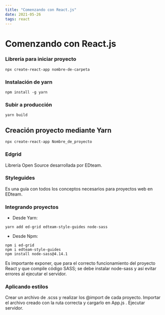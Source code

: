 ```yaml
---
title: "Comenzando con React.js"
date: 2021-05-26
tags: react
---
```


# Comenzando con React.js

### Librería para iniciar proyecto
`npx create-react-app nombre-de-carpeta`

### Instalación de yarn
`npm install -g yarn`

### Subir a producción
`yarn build`


## Creación proyecto mediante Yarn

`npx create-react-app Nombre_de_proyecto`

### Edgrid
Librería Open Source desarrollada por EDteam.

### Styleguides
Es una guía con todos los conceptos necesarios para proyectos web en EDteam.

### Integrando proyectos
- Desde Yarn:
````
yarn add ed-grid edteam-style-guides node-sass
````

- Desde Npm:
````
npm i ed-grid
npm i edteam-style-guides
npm install node-sass@4.14.1
````

Es importante exponer, que para el correcto funcionamiento del proyecto React y que compile código SASS; se debe instalar node-sass y así evitar errores al ejecutar el servidor.

### Aplicando estilos
Crear un archivo de .scss y realizar los @import de cada proyecto.
Importar el archivo creado con la ruta correcta y cargarlo en App.js .
Ejecutar servidor.